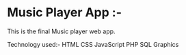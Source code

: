 # Music Player App :-

This is the final Music player web app.

Technology used:- 
HTML
CSS
JavaScript
PHP
SQL
Graphics
